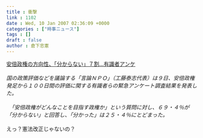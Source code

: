 ```yaml
---
title : 衝撃
link : 1102
date : Wed, 10 Jan 2007 02:36:09 +0000
categories : ["時事ニュース"]
tags : []
draft : false
author : 倉下忠憲
---
```


<A HREF="http://www.yomiuri.co.jp/politics/news/20070109i212.htm" TARGET="_blank">安倍政権の方向性、「分からない」７割…有識者アンケ</A><BR><BR><I>国の政策評価などを議論する「言論ＮＰＯ」（工藤泰志代表）は９日、安倍政権発足から１００日間の評価に関する有識者らの緊急アンケート調査結果を発表した。<BR><BR>　「安倍政権がどんなことを目指す政権か」という質問に対し、６９・４％が「分からない」と回答し、「分かった」は２５・４％にとどまった。</I><BR><BR>えっ？憲法改正じゃないの？<BR><BR><br><br>
